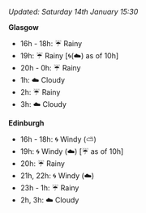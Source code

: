 *Updated: Saturday 14th January 15:30*

**Glasgow**

* 16h - 18h: :umbrella: Rainy
* 19h: :umbrella: Rainy [:cyclone:(:cloud:) as of 10h]
* 20h - 0h: :umbrella: Rainy
* 1h: :cloud: Cloudy
* 2h: :umbrella: Rainy
* 3h: :cloud: Cloudy

**Edinburgh**

* 16h - 18h: :cyclone: Windy (:partly_sunny:)
* 19h: :cyclone: Windy (:cloud:) [:umbrella: as of 10h]
* 20h: :umbrella: Rainy
* 21h, 22h: :cyclone: Windy (:cloud:)
* 23h - 1h: :umbrella: Rainy
* 2h, 3h: :cloud: Cloudy
